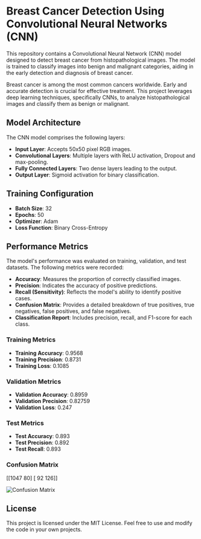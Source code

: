 # Breast Cancer Detection Using Convolutional Neural Networks (CNN)

This repository contains a Convolutional Neural Network (CNN) model designed to detect breast cancer from histopathological images. The model is trained to classify images into benign and malignant categories, aiding in the early detection and diagnosis of breast cancer.


Breast cancer is among the most common cancers worldwide. Early and accurate detection is crucial for effective treatment. This project leverages deep learning techniques, specifically CNNs, to analyze histopathological images and classify them as benign or malignant.

## Model Architecture

The CNN model comprises the following layers:

- **Input Layer**: Accepts 50x50 pixel RGB images.
- **Convolutional Layers**: Multiple layers with ReLU activation, Dropout and max-pooling.
- **Fully Connected Layers**: Two dense layers leading to the output.
- **Output Layer**: Sigmoid activation for binary classification.

## Training Configuration

- **Batch Size**: 32
- **Epochs**: 50
- **Optimizer**: Adam
- **Loss Function**: Binary Cross-Entropy

## Performance Metrics

The model's performance was evaluated on training, validation, and test datasets. The following metrics were recorded:

- **Accuracy**: Measures the proportion of correctly classified images.
- **Precision**: Indicates the accuracy of positive predictions.
- **Recall (Sensitivity)**: Reflects the model's ability to identify positive cases.
- **Confusion Matrix**: Provides a detailed breakdown of true positives, true negatives, false positives, and false negatives.
- **Classification Report**: Includes precision, recall, and F1-score for each class.

### Training Metrics

- **Training Accuracy**: 0.9568
- **Training Precision**: 0.8731
- **Training Loss**: 0.1085

### Validation Metrics

- **Validation Accuracy**: 0.8959
- **Validation Precision**: 0.82759
- **Validation Loss**: 0.247


### Test Metrics

- **Test Accuracy**: 0.893
- **Test Precision**: 0.892
- **Test Recall**: 0.893

### Confusion Matrix
[[1047   80]
 [  92  126]]

![Confusion Matrix](Confusion_matrix.png)

## License
This project is licensed under the MIT License. Feel free to use and modify the code in your own projects.


